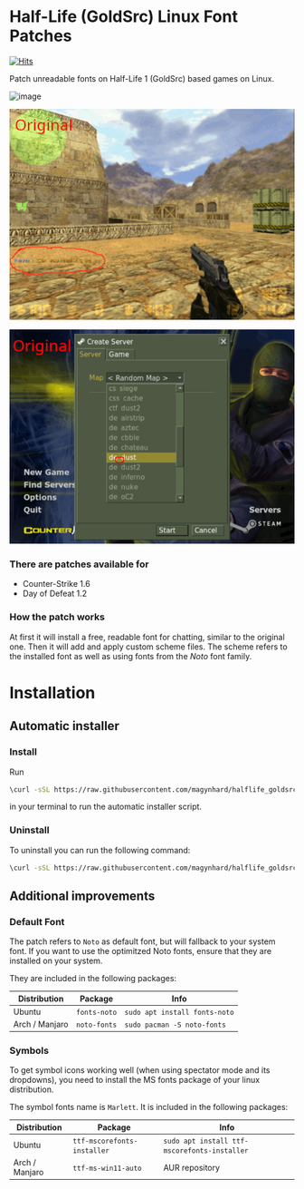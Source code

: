 # Half-Life (GoldSrc) Linux Font Patches
[![Hits](https://hits.sh/github.com/magynhard/halflife_goldsrc_linux_font_patches.svg?style=plastic&label=hits&color=7011cc&logo=steam)](https://hits.sh/github.com/magynhard/halflife_goldsrc_linux_font_patches/)

Patch unreadable fonts on Half-Life 1 (GoldSrc) based games on Linux.

![image](https://user-images.githubusercontent.com/14541962/215915153-32132781-630f-4c4f-a0d1-e7f4fa533378.png)

![image](doc/ingame_dust.gif)

![image](doc/ingame_main_menu.gif)



### There are patches available for
* Counter-Strike 1.6
* Day of Defeat 1.2


### How the patch works

At first it will install a free, readable font for chatting, similar to the original one. Then it will add and apply custom scheme files. The scheme refers to the installed font as well as using fonts from the *Noto* font family.

# Installation
## Automatic installer
### Install
Run
```bash
\curl -sSL https://raw.githubusercontent.com/magynhard/halflife_goldsrc_linux_font_patches/master/setup.sh | ACTION=install bash
```
in your terminal to run the automatic installer script.

### Uninstall
To uninstall you can run the following command:

```bash
\curl -sSL https://raw.githubusercontent.com/magynhard/halflife_goldsrc_linux_font_patches/master/setup.sh | ACTION=uninstall bash
```

## Additional improvements
### Default Font
The patch refers to `Noto` as default font, but will fallback to your system font. If you want to use the optimitzed Noto fonts, ensure that they are installed on your system.

They are included in the following packages:

| Distribution | Package      | Info                          |
|--------------|--------------|-------------------------------|
| Ubuntu | `fonts-noto` | `sudo apt install fonts-noto` |
| Arch / Manjaro | `noto-fonts` | `sudo pacman -S noto-fonts`   |


### Symbols
To get symbol icons working well (when using spectator mode and its dropdowns), you need to install the MS fonts package of your linux distribution.

The symbol fonts name is `Marlett`. It is included in the following packages:

| Distribution | Package             | Info                |
|--------------|---------------------|---------------------|
| Ubuntu | `ttf-mscorefonts-installer`                    | `sudo apt install ttf-mscorefonts-installer` |
| Arch / Manjaro | `ttf-ms-win11-auto` | AUR repository      |
